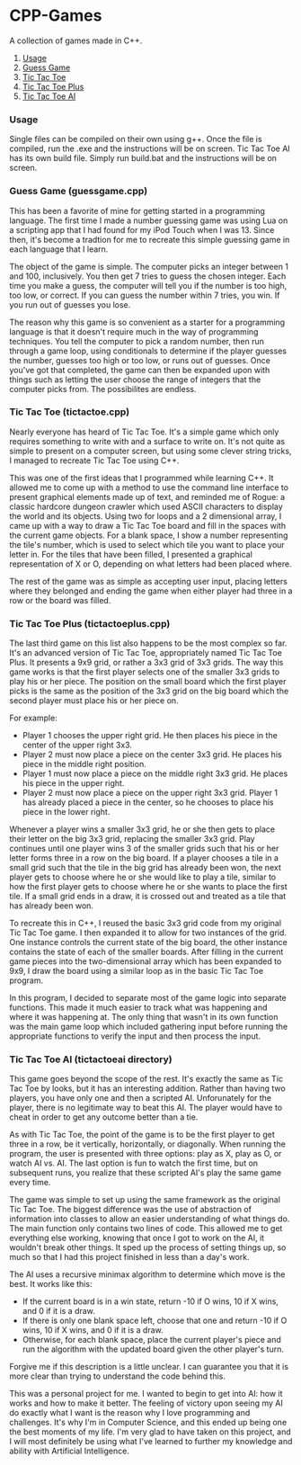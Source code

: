# CPP-Games
A collection of games made in C++.

1. [Usage](#usage)
2. [Guess Game](#guess)
3. [Tic Tac Toe](#ttt)
4. [Tic Tac Toe Plus](#tttp)
5. [Tic Tac Toe AI](#tttai)

### <a name="usage"></a> Usage
Single files can be compiled on their own using g++. Once the file is compiled, run the .exe and the instructions will be on screen.
Tic Tac Toe AI has its own build file. Simply run build.bat and the instructions will be on screen.

### <a name="guess"></a> Guess Game (guessgame.cpp)
This has been a favorite of mine for getting started in a programming language. The first time I made a number guessing game was using Lua on a scripting app that I had found for my iPod Touch when I was 13. Since then, it's become a tradtion for me to recreate this simple guessing game in each language that I learn.

The object of the game is simple. The computer picks an integer between 1 and 100, inclusively. You then get 7 tries to guess the chosen integer. Each time you make a guess, the computer will tell you if the number is too high, too low, or correct. If you can guess the number within 7 tries, you win. If you run out of guesses you lose.

The reason why this game is so convenient as a starter for a programming language is that it doesn't require much in the way of programming techniques. You tell the computer to pick a random number, then run through a game loop, using conditionals to determine if the player guesses the number, guesses too high or too low, or runs out of guesses. Once you've got that completed, the game can then be expanded upon with things such as letting the user choose the range of integers that the computer picks from. The possibilites are endless.

### <a name="ttt"></a> Tic Tac Toe (tictactoe.cpp)
Nearly everyone has heard of Tic Tac Toe. It's a simple game which only requires something to write with and a surface to write on. It's not quite as simple to present on a computer screen, but using some clever string tricks, I managed to recreate Tic Tac Toe using C++.

This was one of the first ideas that I programmed while learning C++. It allowed me to come up with a method to use the command line interface to present graphical elements made up of text, and reminded me of Rogue: a classic hardcore dungeon crawler which used ASCII characters to display the world and its objects. Using two for loops and a 2 dimensional array, I came up with a way to draw a Tic Tac Toe board and fill in the spaces with the current game objects. For a blank space, I show a number representing the tile's number, which is used to select which tile you want to place your letter in. For the tiles that have been filled, I presented a graphical representation of X or O, depending on what letters had been placed where. 

The rest of the game was as simple as accepting user input, placing letters where they belonged and ending the game when either player had three in a row or the board was filled.

### <a name="tttp"></a> Tic Tac Toe Plus (tictactoeplus.cpp)
The last third game on this list also happens to be the most complex so far. It's an advanced version of Tic Tac Toe, appropriately named Tic Tac Toe Plus. It presents a 9x9 grid, or rather a 3x3 grid of 3x3 grids. The way this game works is that the first player selects one of the smaller 3x3 grids to play his or her piece. The position on the small board which the first player picks is the same as the position of the 3x3 grid on the big board which the second player must place his or her piece on.

For example:
* Player 1 chooses the upper right grid. He then places his piece in the center of the upper right 3x3.
* Player 2 must now place a piece on the center 3x3 grid. He places his piece in the middle right position.
* Player 1 must now place a piece on the middle right 3x3 grid. He places his piece in the upper right.
* Player 2 must now place a piece on the upper right 3x3 grid. Player 1 has already placed a piece in the center, so he chooses to place his piece in the lower right.

Whenever a player wins a smaller 3x3 grid, he or she then gets to place their letter on the big 3x3 grid, replacing the smaller 3x3 grid. Play continues until one player wins 3 of the smaller grids such that his or her letter forms three in a row on the big board. If a player chooses a tile in a small grid such that the tile in the big grid has already been won, the next player gets to choose where he or she would like to play a tile, similar to how the first player gets to choose where he or she wants to place the first tile. If a small grid ends in a draw, it is crossed out and treated as a tile that has already been won.

To recreate this in C++, I reused the basic 3x3 grid code from my original Tic Tac Toe game. I then expanded it to allow for two instances of the grid. One instance controls the current state of the big board, the other instance contains the state of each of the smaller boards. After filling in the current game pieces into the two-dimensional array which has been expanded to 9x9, I draw the board using a similar loop as in the basic Tic Tac Toe program.

In this program, I decided to separate most of the game logic into separate functions. This made it much easier to track what was happening and where it was happening at. The only thing that wasn't in its own function was the main game loop which included gathering input before running the appropriate functions to verify the input and then process the input.

### <a name="tttai"></a> Tic Tac Toe AI (tictactoeai directory)
This game goes beyond the scope of the rest. It's exactly the same as Tic Tac Toe by looks, but it has an interesting addition. Rather than having two players, you have only one and then a scripted AI. Unforunately for the player, there is no legitimate way to beat this AI. The player would have to cheat in order to get any outcome better than a tie.

As with Tic Tac Toe, the point of the game is to be the first player to get three in a row, be it vertically, horizontally, or diagonally. When running the program, the user is presented with three options: play as X, play as O, or watch AI vs. AI. The last option is fun to watch the first time, but on subsequent runs, you realize that these scripted AI's play the same game every time.

The game was simple to set up using the same framework as the original Tic Tac Toe. The biggest difference was the use of abstraction of information into classes to allow an easier understanding of what things do. The main function only contains two lines of code. This allowed me to get everything else working, knowing that once I got to work on the AI, it wouldn't break other things. It sped up the process of setting things up, so much so that I had this project finished in less than a day's work. 

The AI uses a recursive minimax algorithm to determine which move is the best. It works like this:
* If the current board is in a win state, return -10 if O wins, 10 if X wins, and 0 if it is a draw.
* If there is only one blank space left, choose that one and return -10 if O wins, 10 if X wins, and 0 if it is a draw.
* Otherwise, for each blank space, place the current player's piece and run the algorithm with the updated board given the other player's turn.

Forgive me if this description is a little unclear. I can guarantee you that it is more clear than trying to understand the code behind this.

This was a personal project for me. I wanted to begin to get into AI: how it works and how to make it better. The feeling of victory upon seeing my AI do exactly what I want is the reason why I love programming and challenges. It's why I'm in Computer Science, and this ended up being one the best moments of my life. I'm very glad to have taken on this project, and I will most definitely be using what I've learned to further my knowledge and ability with Artificial Intelligence.
